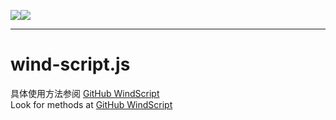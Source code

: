 [![](https://shields.io/badge/Slouchwind-WindScript-719fe3?logo=github&style=flat)](https://github.com/Slouchwind/WindScript "github")[![](https://shields.io/badge/wind--script-v0.0.9-719fe3?logo=npm&style=flat)](https://www.npmjs.com/package/wind-script "npm")

---

# wind-script.js
具体使用方法参阅 [GitHub WindScript](https://github.com/Slouchwind/WindScript)  
Look for methods at [GitHub WindScript](https://github.com/Slouchwind/WindScript)